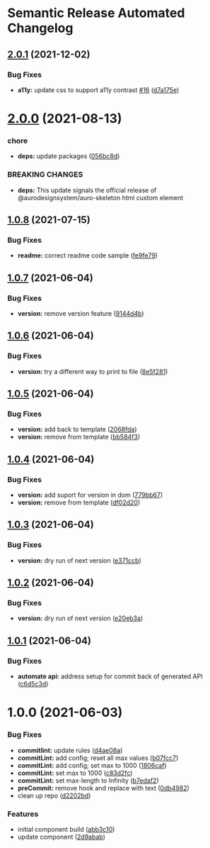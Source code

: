 # Semantic Release Automated Changelog

## [2.0.1](https://github.com/AlaskaAirlines/auro-skeleton/compare/v2.0.0...v2.0.1) (2021-12-02)


### Bug Fixes

* **a11y:** update css to support a11y contrast [#16](https://github.com/AlaskaAirlines/auro-skeleton/issues/16) ([d7a175e](https://github.com/AlaskaAirlines/auro-skeleton/commit/d7a175e5a11a02b02f0682a1fbd63f7474d80f01))

# [2.0.0](https://github.com/AlaskaAirlines/auro-skeleton/compare/v1.0.8...v2.0.0) (2021-08-13)


### chore

* **deps:** update packages ([056bc8d](https://github.com/AlaskaAirlines/auro-skeleton/commit/056bc8d618c8a0e5184ac2a5504119dc17fb99d4))


### BREAKING CHANGES

* **deps:** This update signals the official release of
@aurodesignsystem/auro-skeleton html custom element

## [1.0.8](https://github.com/AlaskaAirlines/auro-skeleton/compare/v1.0.7...v1.0.8) (2021-07-15)


### Bug Fixes

* **readme:** correct readme code sample ([fe9fe79](https://github.com/AlaskaAirlines/auro-skeleton/commit/fe9fe79bf4e1744d380a0f37a723108944b82a82))

## [1.0.7](https://github.com/AlaskaAirlines/auro-skeleton/compare/v1.0.6...v1.0.7) (2021-06-04)


### Bug Fixes

* **version:** remove version feature ([9144d4b](https://github.com/AlaskaAirlines/auro-skeleton/commit/9144d4bff34ac4b40b1b9de065e2d244a476ef11))

## [1.0.6](https://github.com/AlaskaAirlines/auro-skeleton/compare/v1.0.5...v1.0.6) (2021-06-04)


### Bug Fixes

* **version:** try a different way to print to file ([8e5f281](https://github.com/AlaskaAirlines/auro-skeleton/commit/8e5f2813dd56d366ccb39486c804687db9990cc0))

## [1.0.5](https://github.com/AlaskaAirlines/auro-skeleton/compare/v1.0.4...v1.0.5) (2021-06-04)


### Bug Fixes

* **version:** add back to template ([2068fda](https://github.com/AlaskaAirlines/auro-skeleton/commit/2068fda05936707d9d35248e8aad3a308c05ea02))
* **version:** remove from template ([bb584f3](https://github.com/AlaskaAirlines/auro-skeleton/commit/bb584f3a3badc8e0136104105fd6c63aa2f20e23))

## [1.0.4](https://github.com/AlaskaAirlines/auro-skeleton/compare/v1.0.3...v1.0.4) (2021-06-04)


### Bug Fixes

* **version:** add suport for version in dom ([779bb67](https://github.com/AlaskaAirlines/auro-skeleton/commit/779bb6735a8374d7d0ca9afa45d975ac59c3145b))
* **version:** remove from template ([df02d20](https://github.com/AlaskaAirlines/auro-skeleton/commit/df02d20099d071c18344eaa884d7a7329e31e6b0))

## [1.0.3](https://github.com/AlaskaAirlines/auro-skeleton/compare/v1.0.2...v1.0.3) (2021-06-04)


### Bug Fixes

* **version:** dry run of next version ([e371ccb](https://github.com/AlaskaAirlines/auro-skeleton/commit/e371ccbbc256fd27f452704f1d944c08fe22f277))

## [1.0.2](https://github.com/AlaskaAirlines/auro-skeleton/compare/v1.0.1...v1.0.2) (2021-06-04)


### Bug Fixes

* **version:** dry run of next version ([e20eb3a](https://github.com/AlaskaAirlines/auro-skeleton/commit/e20eb3adb5cb41493c8885f21289a734bf022b42))

## [1.0.1](https://github.com/AlaskaAirlines/auro-skeleton/compare/v1.0.0...v1.0.1) (2021-06-04)


### Bug Fixes

* **automate api:** address setup for commit back of generated API ([c6d5c3d](https://github.com/AlaskaAirlines/auro-skeleton/commit/c6d5c3def1f39238179e3ee5c4a63e383e43e8bd))

# 1.0.0 (2021-06-03)


### Bug Fixes

* **commitlint:** update rules ([d4ae08a](https://github.com/AlaskaAirlines/auro-skeleton/commit/d4ae08aefc8ba966fd333627f59d22045e31c1f1))
* **commitLint:** add config; reset all max values ([b07fcc7](https://github.com/AlaskaAirlines/auro-skeleton/commit/b07fcc76942c0b26357fe6db48320f1a42903940))
* **commitLint:** add config; set max to 1000 ([1806caf](https://github.com/AlaskaAirlines/auro-skeleton/commit/1806cafaf852d978277d9143d88225102fe152f1))
* **commitLint:** set max to 1000 ([c83d2fc](https://github.com/AlaskaAirlines/auro-skeleton/commit/c83d2fc479c5def0ddc5832bb62f6e4a1246a1bf))
* **commitLint:** set max-length to Infinity ([b7edaf2](https://github.com/AlaskaAirlines/auro-skeleton/commit/b7edaf2800feaa1ff33a19e4061b4cbbb34626ca))
* **preCommit:** remove hook and replace with text ([0db4982](https://github.com/AlaskaAirlines/auro-skeleton/commit/0db49822a35b5a1c9e98f905058a74f4f580e437))
* clean up repo ([d2202bd](https://github.com/AlaskaAirlines/auro-skeleton/commit/d2202bd75158473969a2598302925a9e9619a2fa))


### Features

* initial component build ([abb3c10](https://github.com/AlaskaAirlines/auro-skeleton/commit/abb3c10e16d96c2df2da7e5f6e009935e6b9ee64))
* update component ([2d9abab](https://github.com/AlaskaAirlines/auro-skeleton/commit/2d9abab184ccff84549ede0457103e25ccadb0ad))
